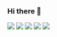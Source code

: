 ### Hi there 👋

![](https://github-profile-summary-cards.vercel.app/api/cards/profile-details?username=footfish&theme=github)
![](https://github-profile-summary-cards.vercel.app/api/cards/repos-per-language?username=footfish&theme=github)
![](https://github-profile-summary-cards.vercel.app/api/cards/most-commit-language?username=footfish&theme=github)
![](https://github-profile-summary-cards.vercel.app/api/cards/stats?username=footfish&theme=github)
![](https://github-profile-summary-cards.vercel.app/api/cards/productive-time?username=footfish&theme=github)
<!--
**footfish/footfish** is a ✨ _special_ ✨ repository because its `README.md` (this file) appears on your GitHub profile.

Here are some ideas to get you started:

- 🔭 I’m currently working on ...
- 🌱 I’m currently learning ...
- 👯 I’m looking to collaborate on ...
- 🤔 I’m looking for help with ...
- 💬 Ask me about ...
- 📫 How to reach me: ...
- 😄 Pronouns: ...
- ⚡ Fun fact: ...
-->
